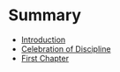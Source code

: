 # Summary

* [Introduction](README.md)
* [Celebration of Discipline](celebration-of-discipline.md)
* [First Chapter](chapter1.md)

